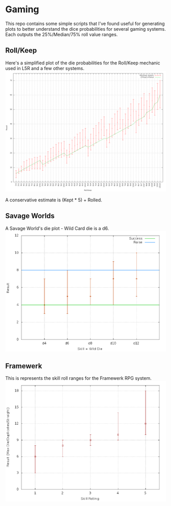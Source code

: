# Gaming

This repo contains some simple scripts that I've found useful for generating plots to better understand the dice probabilities for several gaming systems.  Each outputs the 25%/Median/75% roll value ranges.

## Roll/Keep
Here's a simplified plot of the die probabilities for the Roll/Keep mechanic used in L5R and a few other systems.
![L5R chart](l5r.png)

A conservative estimate is (Kept * 5) + Rolled.


## Savage Worlds

A Savage World's die plot - Wild Card die is a d6.
![Savage Worlds Plot](sw.png)


## Framewerk

This is represents the skill roll ranges for the Framewerk RPG system.
![Framewerk Plot](fw.png)
